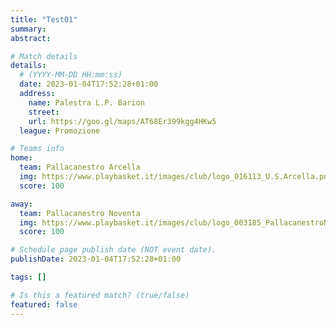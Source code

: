 ```yaml
---
title: "Test01"
summary:
abstract:

# Match details
details:
  # (YYYY-MM-DD HH:mm:ss)
  date: 2023-01-04T17:52:28+01:00
  address:
    name: Palestra L.P. Barion
    street:
    url: https://goo.gl/maps/AT68Er399kgg4HKw5
  league: Promozione

# Teams info
home:
  team: Pallacanestro Arcella
  img: https://www.playbasket.it/images/club/logo_016113_U.S.Arcella.png
  score: 100

away:
  team: Pallacanestro Noventa
  img: https://www.playbasket.it/images/club/logo_003185_PallacanestroNoventaPol.Dil..png
  score: 100

# Schedule page publish date (NOT event date).
publishDate: 2023-01-04T17:52:28+01:00

tags: []

# Is this a featured match? (true/false)
featured: false
---
```

